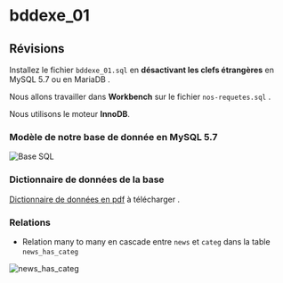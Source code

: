 # bddexe_01

## Révisions

Installez le fichier `bddexe_01.sql` en **désactivant les clefs étrangères** en MySQL 5.7 ou en MariaDB .

Nous allons travailler dans **Workbench** sur le fichier `nos-requetes.sql` .

Nous utilisons le moteur **InnoDB**.

### Modèle de notre base de donnée en MySQL 5.7

![Base SQL](https://github.com/WebDevCF2m2021/bddexe_01/raw/main/image.png)

### Dictionnaire de données de la base

[Dictionnaire de données en pdf](https://github.com/WebDevCF2m2021/bddexe_01/raw/main/db_structure_bddexe_01.pdf) à télécharger .

### Relations

- Relation many to many en cascade entre `news` et `categ` dans la table `news_has_categ`

![news_has_categ](https://github.com/WebDevCF2m2021/bddexe_01/raw/main/img/fk_news_has_categ.png)

